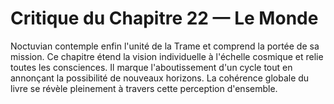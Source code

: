 # Critique du Chapitre 22 — Le Monde
Noctuvian contemple enfin l'unité de la Trame et comprend la portée de sa mission.
Ce chapitre étend la vision individuelle à l'échelle cosmique et relie toutes les consciences.
Il marque l'aboutissement d'un cycle tout en annonçant la possibilité de nouveaux horizons.
La cohérence globale du livre se révèle pleinement à travers cette perception d'ensemble.
